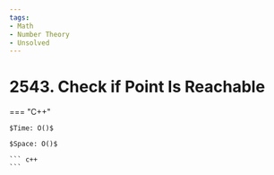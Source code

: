 ```yaml
---
tags:
- Math
- Number Theory
- Unsolved
---
```



# 2543. Check if Point Is Reachable

=== "C++"

    $Time: O()$

    $Space: O()$

    ``` c++
    ```